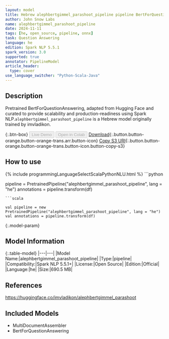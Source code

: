 ```yaml
---
layout: model
title: Hebrew alephbertgimmel_parashoot_pipeline pipeline BertForQuestionAnswering from imvladikon
author: John Snow Labs
name: alephbertgimmel_parashoot_pipeline
date: 2024-11-11
tags: [he, open_source, pipeline, onnx]
task: Question Answering
language: he
edition: Spark NLP 5.5.1
spark_version: 3.0
supported: true
annotator: PipelineModel
article_header:
  type: cover
use_language_switcher: "Python-Scala-Java"
---
```


## Description

Pretrained BertForQuestionAnswering, adapted from Hugging Face and curated to provide scalability and production-readiness using Spark NLP.`alephbertgimmel_parashoot_pipeline` is a Hebrew model originally trained by imvladikon.

{:.btn-box}
<button class="button button-orange" disabled>Live Demo</button>
<button class="button button-orange" disabled>Open in Colab</button>
[Download](https://s3.amazonaws.com/auxdata.johnsnowlabs.com/public/models/alephbertgimmel_parashoot_pipeline_he_5.5.1_3.0_1731289217381.zip){:.button.button-orange.button-orange-trans.arr.button-icon}
[Copy S3 URI](s3://auxdata.johnsnowlabs.com/public/models/alephbertgimmel_parashoot_pipeline_he_5.5.1_3.0_1731289217381.zip){:.button.button-orange.button-orange-trans.button-icon.button-copy-s3}

## How to use



<div class="tabs-box" markdown="1">
{% include programmingLanguageSelectScalaPythonNLU.html %}
```python

pipeline = PretrainedPipeline("alephbertgimmel_parashoot_pipeline", lang = "he")
annotations =  pipeline.transform(df)   

```
```scala

val pipeline = new PretrainedPipeline("alephbertgimmel_parashoot_pipeline", lang = "he")
val annotations = pipeline.transform(df)

```
</div>

{:.model-param}
## Model Information

{:.table-model}
|---|---|
|Model Name:|alephbertgimmel_parashoot_pipeline|
|Type:|pipeline|
|Compatibility:|Spark NLP 5.5.1+|
|License:|Open Source|
|Edition:|Official|
|Language:|he|
|Size:|690.5 MB|

## References

https://huggingface.co/imvladikon/alephbertgimmel_parashoot

## Included Models

- MultiDocumentAssembler
- BertForQuestionAnswering